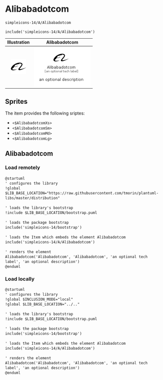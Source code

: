 # Alibabadotcom


```text
simpleicons-14/A/Alibabadotcom
```

```text
include('simpleicons-14/A/Alibabadotcom')
```



| Illustration | Alibabadotcom |
| :---: | :---: |
| ![illustration for Illustration](../../simpleicons-14/A/Alibabadotcom.png) | ![illustration for Alibabadotcom](../../simpleicons-14/A/Alibabadotcom.Local.png) |



## Sprites
The item provides the following sriptes:

- `<$AlibabadotcomXs>`
- `<$AlibabadotcomSm>`
- `<$AlibabadotcomMd>`
- `<$AlibabadotcomLg>`





## Alibabadotcom

### Load remotely
```plantuml
@startuml
' configures the library
!global $LIB_BASE_LOCATION="https://raw.githubusercontent.com/tmorin/plantuml-libs/master/distribution"

' loads the library's bootstrap
!include $LIB_BASE_LOCATION/bootstrap.puml

' loads the package bootstrap
include('simpleicons-14/bootstrap')

' loads the Item which embeds the element Alibabadotcom
include('simpleicons-14/A/Alibabadotcom')

' renders the element
Alibabadotcom('Alibabadotcom', 'Alibabadotcom', 'an optional tech label', 'an optional description')
@enduml
```

### Load locally
```plantuml
@startuml
' configures the library
!global $INCLUSION_MODE="local"
!global $LIB_BASE_LOCATION="../.."

' loads the library's bootstrap
!include $LIB_BASE_LOCATION/bootstrap.puml

' loads the package bootstrap
include('simpleicons-14/bootstrap')

' loads the Item which embeds the element Alibabadotcom
include('simpleicons-14/A/Alibabadotcom')

' renders the element
Alibabadotcom('Alibabadotcom', 'Alibabadotcom', 'an optional tech label', 'an optional description')
@enduml
```


